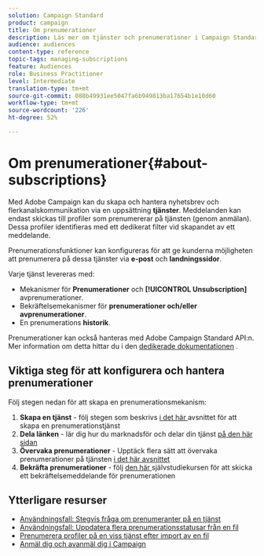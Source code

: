 ```yaml
---
solution: Campaign Standard
product: campaign
title: Om prenumerationer
description: Läs mer om tjänster och prenumerationer i Campaign Standard.
audience: audiences
content-type: reference
topic-tags: managing-subscriptions
feature: Audiences
role: Business Practitioner
level: Intermediate
translation-type: tm+mt
source-git-commit: 088b49931ee5047fa6b949813ba17654b1e10d60
workflow-type: tm+mt
source-wordcount: '226'
ht-degree: 52%

---
```



# Om prenumerationer{#about-subscriptions}

Med Adobe Campaign kan du skapa och hantera nyhetsbrev och flerkanalskommunikation via en uppsättning **tjänster**. Meddelanden kan endast skickas till profiler som prenumererar på tjänsten (genom anmälan). Dessa profiler identifieras med ett dedikerat filter vid skapandet av ett meddelande.

Prenumerationsfunktioner kan konfigureras för att ge kunderna möjligheten att prenumerera på dessa tjänster via **e-post** och **landningssidor**.

Varje tjänst levereras med:

* Mekanismer för **Prenumerationer** och **[!UICONTROL Unsubscription]** avprenumerationer.
* Bekräftelsemekanismer för **prenumerationer och/eller avprenumerationer**.
* En prenumerations **historik**.

Prenumerationer kan också hanteras med Adobe Campaign Standard API:n.  Mer information om detta hittar du i den [dedikerade dokumentationen](../../api/using/creating-a-service.md) .

## Viktiga steg för att konfigurera och hantera prenumerationer

Följ stegen nedan för att skapa en prenumerationsmekanism:

1. **Skapa en tjänst**  - följ stegen som beskrivs  [i det här ](../../audiences/using/creating-a-service.md) avsnittet för att skapa en prenumerationstjänst
1. **Dela länken**  - lär dig hur du marknadsför och delar din tjänst  [på den här sidan](../../audiences/using/promoting-a-service.md)
1. **Övervaka prenumerationer**  - Upptäck flera sätt att övervaka prenumerationer på tjänsten  [i det här avsnittet](../../audiences/using/monitoring-subscriptions.md)
1. **Bekräfta prenumerationer**  - följ  [den här ](../../audiences/using/confirming-subscription-to-a-service.md) självstudiekursen för att skicka ett bekräftelsemeddelande för prenumerationen

## Ytterligare resurser

* [Användningsfall: Stegvis fråga om prenumeranter på en tjänst](../../automating/using/incremental-query-on-subscribers.md)
* [Användningsfall: Uppdatera flera prenumerationsstatusar från en fil](../../automating/using/updating-subscriptions-from-file.md)
* [Prenumerera profiler på en viss tjänst efter import av en fil](../../automating/using/subscribing-profiles-from-file.md)
* [Anmäl dig och avanmäl dig i Campaign](../../audiences/using/about-opt-in-and-opt-out-in-campaign.md)
